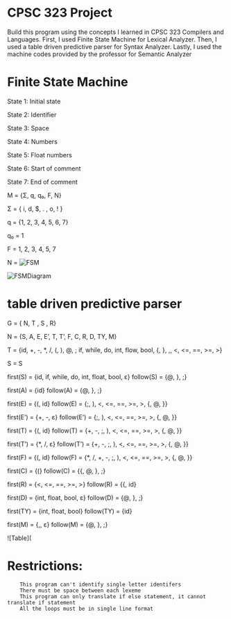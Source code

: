 # CPSC 323 Project

Build this program using the concepts I learned in CPSC 323 Compilers and Languages. First, I used Finite State Machine for Lexical Analyzer. Then, I used a table driven predictive parser for Syntax Analyzer. Lastly, I used the machine codes provided by the professor for Semantic Analyzer

# Finite State Machine
State 1: Initial state

State 2: Identifier 

State 3: Space

State 4: Numbers

State 5: Float numbers

State 6: Start of comment

State 7: End of comment

M = {Σ, q, q₀, F, N}

Σ = { i, d, $, . , o, ! }

q = {1, 2, 3, 4, 5, 6, 7}

q₀ = 1

F = 1, 2, 3, 4, 5, 7

N = ![FSM](https://user-images.githubusercontent.com/48542636/71569416-cc023300-2a83-11ea-90cf-393b6d784489.png) 

![FSMDiagram](https://user-images.githubusercontent.com/48542636/71569524-8db94380-2a84-11ea-95da-57b69078ae5c.png)

# table driven predictive parser
G = { N, T , S , R}

N = {S, A, E, E’, T, T’, F, C, R, D, TY, M}

T = {id, +, -, *, /, (, ), @, ; if, while, do, int, flow, bool, {, }, ,, <, <=, ==, >=, >}

S = S

first(S) = {id, if, while, do, int, float, bool, ε}	follow(S) = {@, }, ;}

first(A) = {id}						follow(A) = {@, }, ;}

first(E) = {(, id}					follow(E) = {;, ), <, <=, ==, >=, >, {, @, }}

first(E’) = {+, -, ε}				        follow(E’) = {;, ), <, <=, ==, >=, >, {, @, }}

first(T) = {(, id}				        follow(T) = {+, -, ;, ), <, <=, ==, >=, >, {, @, }}

first(T’) = {*, /, ε}			                follow(T’) = {+, -, ;, ), <, <=, ==, >=, >, {, @, }}

first(F) = {(, id}				        follow(F) = {*, /, +, -, ;, ), <, <=, ==, >=, >, {, @, }}

first(C) = {(}				                follow(C) = {{, @, }, ;}

first(R) = {<, <=, ==, >=, >}		                follow(R) = {{, id}

first(D) = {int, float, bool, ε}		        follow(D) = {@, }, ;}

first(TY) = {int, float, bool}		                follow(TY) = {id}

first(M) = {,, ε}				        follow(M) = {@, }, ;}

![Table](

# Restrictions:
        This program can't identify single letter identifers
        There must be space between each lexeme
        This program can only translate if else statement, it cannot translate if statement
        All the loops must be in single line format
